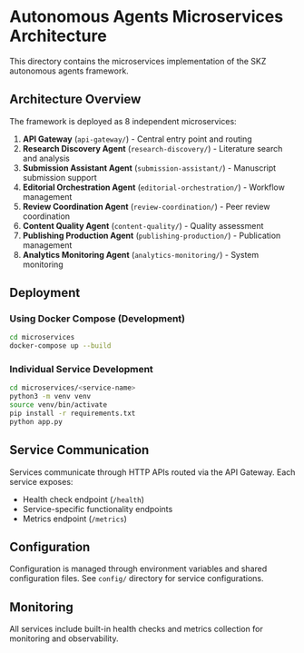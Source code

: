 # Autonomous Agents Microservices Architecture

This directory contains the microservices implementation of the SKZ autonomous agents framework.

## Architecture Overview

The framework is deployed as 8 independent microservices:

1. **API Gateway** (`api-gateway/`) - Central entry point and routing
2. **Research Discovery Agent** (`research-discovery/`) - Literature search and analysis
3. **Submission Assistant Agent** (`submission-assistant/`) - Manuscript submission support
4. **Editorial Orchestration Agent** (`editorial-orchestration/`) - Workflow management
5. **Review Coordination Agent** (`review-coordination/`) - Peer review coordination
6. **Content Quality Agent** (`content-quality/`) - Quality assessment
7. **Publishing Production Agent** (`publishing-production/`) - Publication management
8. **Analytics Monitoring Agent** (`analytics-monitoring/`) - System monitoring

## Deployment

### Using Docker Compose (Development)
```bash
cd microservices
docker-compose up --build
```

### Individual Service Development
```bash
cd microservices/<service-name>
python3 -m venv venv
source venv/bin/activate
pip install -r requirements.txt
python app.py
```

## Service Communication

Services communicate through HTTP APIs routed via the API Gateway. Each service exposes:
- Health check endpoint (`/health`)
- Service-specific functionality endpoints
- Metrics endpoint (`/metrics`)

## Configuration

Configuration is managed through environment variables and shared configuration files.
See `config/` directory for service configurations.

## Monitoring

All services include built-in health checks and metrics collection for monitoring and observability.